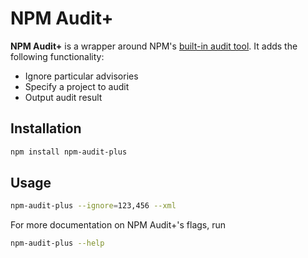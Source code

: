 # NPM Audit+

**NPM Audit+** is a wrapper around NPM's [built-in audit tool](https://docs.npmjs.com/cli/audit). It adds the following functionality:

* Ignore particular advisories
* Specify a project to audit
* Output audit result

## Installation

```sh
npm install npm-audit-plus
```

## Usage

```sh
npm-audit-plus --ignore=123,456 --xml
```

For more documentation on NPM Audit+'s flags, run

```sh
npm-audit-plus --help
```